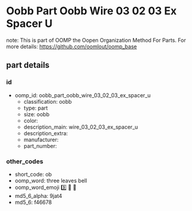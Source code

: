 # Oobb Part Oobb Wire 03 02 03 Ex Spacer U  

note: This is part of OOMP the Oopen Organization Method For Parts. For more details: https://github.com/oomlout/oomp_base

##  part details





### id
* oomp_id: oobb_part_oobb_wire_03_02_03_ex_spacer_u
  * classification: oobb
  * type: part
  * size: oobb
  * color: 
  * description_main: wire_03_02_03_ex_spacer_u
  * description_extra: 
  * manufacturer: 
  * part_number: 

### other_codes
* short_code: ob
* oomp_word: three leaves bell
* oomp_word_emoji :three: :leaves: :bell:
* md5_6_alpha: 9jat4
* md5_6: f46678